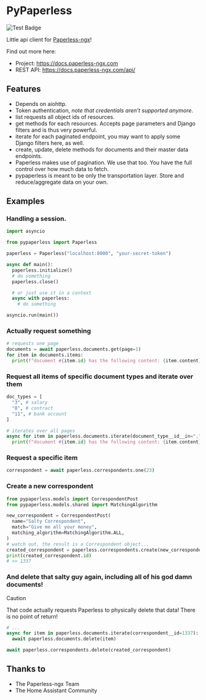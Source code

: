# PyPaperless

![Test Badge](https://github.com/tb1337/paperless-api/actions/workflows/test.yml/badge.svg)

Little api client for [Paperless-ngx](https://github.com/paperless-ngx/paperless-ngx)!

Find out more here:

* Project: https://docs.paperless-ngx.com
* REST API: https://docs.paperless-ngx.com/api/

## Features

- Depends on aiohttp.
- Token authentication, _note that credentials aren't supported anymore_.
- list requests all object ids of resources.
- get methods for each resources. Accepts page parameters and Django filters and is thus very powerful.
- iterate for each paginated endpoint, you may want to apply some Django filters here, as well.
- create, update, delete methods for documents and their master data endpoints.
- Paperless makes use of pagination. We use that too. You have the full control over how much data to fetch.
- pypaperless is meant to be only the transportation layer. Store and reduce/aggregate data on your own.

## Examples

### Handling a session.

```python
import asyncio

from pypaperless import Paperless

paperless = Paperless("localhost:8000", "your-secret-token")

async def main():
  paperless.initialize()
  # do something
  paperless.close()

  # or just use it in a context
  async with paperless:
    # do something

asyncio.run(main())
```

### Actually request something

```python
# requests one page
documents = await paperless.documents.get(page=1)
for item in documents.items:
  print(f"document #{item.id} has the following content: {item.content}")
```

### Request all items of specific document types and iterate over them
```python
doc_types = [
  "3", # salary
  "8", # contract
  "11", # bank account
]

# iterates over all pages
async for item in paperless.documents.iterate(document_type__id__in=",".join(doc_types)):
  print(f"document #{item.id} has the following content: {item.content}")
```

### Request a specific item
```python
correspondent = await paperless.correspondents.one(23)
```

### Create a new correspondent
```python
from pypaperless.models import CorrespondentPost
from pypaperless.models.shared import MatchingAlgorithm

new_correspondent = CorrespondentPost(
  name="Salty Correspondent",
  match="Give me all your money",
  matching_algorithm=MatchingAlgorithm.ALL,
)
# watch out, the result is a Correspondent object...
created_correspondent = paperless.correspondents.create(new_correspondent)
print(created_correspondent.id)
# >> 1337
```

### And delete that salty guy again, including all of his god damn documents!

> [!CAUTION]
> That code actually requests Paperless to physically delete that data! There is no point of return!
> ```python
> # ...
> async for item in paperless.documents.iterate(correspondent__id=1337):
>   await paperless.documents.delete(item)
>
> await paperless.correspondents.delete(created_correspondent)
> ```

## Thanks to

* The Paperless-ngx Team
* The Home Assistant Community
